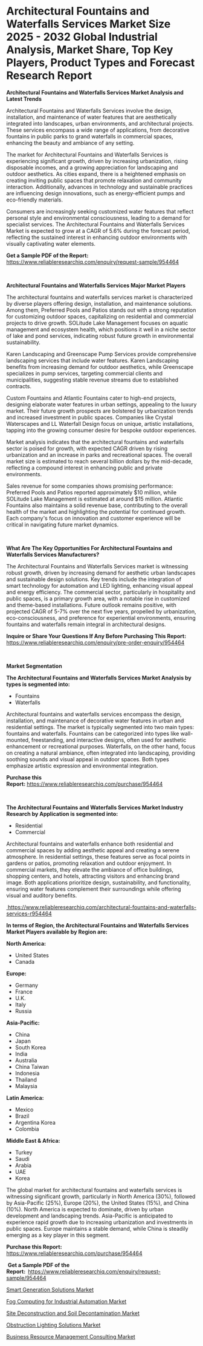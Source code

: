 <p><h1>Architectural Fountains and Waterfalls Services Market Size 2025 - 2032 Global Industrial Analysis, Market Share, Top Key Players, Product Types and Forecast Research Report</h1></p><p><strong>Architectural Fountains and Waterfalls Services Market Analysis and Latest Trends</strong></p>
<p><p>Architectural Fountains and Waterfalls Services involve the design, installation, and maintenance of water features that are aesthetically integrated into landscapes, urban environments, and architectural projects. These services encompass a wide range of applications, from decorative fountains in public parks to grand waterfalls in commercial spaces, enhancing the beauty and ambiance of any setting.</p><p>The market for Architectural Fountains and Waterfalls Services is experiencing significant growth, driven by increasing urbanization, rising disposable incomes, and a growing appreciation for landscaping and outdoor aesthetics. As cities expand, there is a heightened emphasis on creating inviting public spaces that promote relaxation and community interaction. Additionally, advances in technology and sustainable practices are influencing design innovations, such as energy-efficient pumps and eco-friendly materials.</p><p>Consumers are increasingly seeking customized water features that reflect personal style and environmental consciousness, leading to a demand for specialist services. The Architectural Fountains and Waterfalls Services Market is expected to grow at a CAGR of 5.6% during the forecast period, reflecting the sustained interest in enhancing outdoor environments with visually captivating water elements.</p></p>
<p><strong>Get a Sample PDF of the Report:&nbsp;</strong> <a href="https://www.reliableresearchiq.com/enquiry/request-sample/954464?utm_campaign=1123&utm_medium=2&utm_source=Github&utm_content=ia&utm_term=07032025&utm_id=architectural-fountains-and-waterfalls-services">https://www.reliableresearchiq.com/enquiry/request-sample/954464</a></p>
<p>&nbsp;</p>
<p><strong>Architectural Fountains and Waterfalls Services Major Market Players</strong></p>
<p><p>The architectural fountains and waterfalls services market is characterized by diverse players offering design, installation, and maintenance solutions. Among them, Preferred Pools and Patios stands out with a strong reputation for customizing outdoor spaces, capitalizing on residential and commercial projects to drive growth. SOLitude Lake Management focuses on aquatic management and ecosystem health, which positions it well in a niche sector of lake and pond services, indicating robust future growth in environmental sustainability.</p><p>Karen Landscaping and Greenscape Pump Services provide comprehensive landscaping services that include water features. Karen Landscaping benefits from increasing demand for outdoor aesthetics, while Greenscape specializes in pump services, targeting commercial clients and municipalities, suggesting stable revenue streams due to established contracts.</p><p>Custom Fountains and Atlantic Fountains cater to high-end projects, designing elaborate water features in urban settings, appealing to the luxury market. Their future growth prospects are bolstered by urbanization trends and increased investment in public spaces. Companies like Crystal Waterscapes and LL Waterfall Design focus on unique, artistic installations, tapping into the growing consumer desire for bespoke outdoor experiences.</p><p>Market analysis indicates that the architectural fountains and waterfalls sector is poised for growth, with expected CAGR driven by rising urbanization and an increase in parks and recreational spaces. The overall market size is estimated to reach several billion dollars by the mid-decade, reflecting a compound interest in enhancing public and private environments.</p><p>Sales revenue for some companies shows promising performance: Preferred Pools and Patios reported approximately $10 million, while SOLitude Lake Management is estimated at around $15 million. Atlantic Fountains also maintains a solid revenue base, contributing to the overall health of the market and highlighting the potential for continued growth. Each company's focus on innovation and customer experience will be critical in navigating future market dynamics.</p></p>
<p>&nbsp;</p>
<p><strong>What Are The Key Opportunities For Architectural Fountains and Waterfalls Services Manufacturers?</strong></p>
<p><p>The Architectural Fountains and Waterfalls Services market is witnessing robust growth, driven by increasing demand for aesthetic urban landscapes and sustainable design solutions. Key trends include the integration of smart technology for automation and LED lighting, enhancing visual appeal and energy efficiency. The commercial sector, particularly in hospitality and public spaces, is a primary growth area, with a notable rise in customized and theme-based installations. Future outlook remains positive, with projected CAGR of 5-7% over the next five years, propelled by urbanization, eco-consciousness, and preference for experiential environments, ensuring fountains and waterfalls remain integral in architectural designs.</p></p>
<p><strong>Inquire or Share Your Questions If Any Before Purchasing This Report:</strong> <a href="https://www.reliableresearchiq.com/enquiry/pre-order-enquiry/954464?utm_campaign=1123&utm_medium=2&utm_source=Github&utm_content=ia&utm_term=07032025&utm_id=architectural-fountains-and-waterfalls-services">https://www.reliableresearchiq.com/enquiry/pre-order-enquiry/954464</a></p>
<p>&nbsp;</p>
<p><strong>Market Segmentation</strong></p>
<p><strong>The Architectural Fountains and Waterfalls Services Market Analysis by types is segmented into:</strong></p>
<p><ul><li>Fountains</li><li>Waterfalls</li></ul></p>
<p><p>Architectural fountains and waterfalls services encompass the design, installation, and maintenance of decorative water features in urban and residential settings. The market is typically segmented into two main types: fountains and waterfalls. Fountains can be categorized into types like wall-mounted, freestanding, and interactive designs, often used for aesthetic enhancement or recreational purposes. Waterfalls, on the other hand, focus on creating a natural ambiance, often integrated into landscaping, providing soothing sounds and visual appeal in outdoor spaces. Both types emphasize artistic expression and environmental integration.</p></p>
<p><strong>Purchase this Report:&nbsp;</strong><a href="https://www.reliableresearchiq.com/purchase/954464?utm_campaign=1123&utm_medium=2&utm_source=Github&utm_content=ia&utm_term=07032025&utm_id=architectural-fountains-and-waterfalls-services">https://www.reliableresearchiq.com/purchase/954464</a></p>
<p>&nbsp;</p>
<p><strong>The Architectural Fountains and Waterfalls Services Market Industry Research by Application is segmented into:</strong></p>
<p><ul><li>Residential</li><li>Commercial</li></ul></p>
<p><p>Architectural fountains and waterfalls enhance both residential and commercial spaces by adding aesthetic appeal and creating a serene atmosphere. In residential settings, these features serve as focal points in gardens or patios, promoting relaxation and outdoor enjoyment. In commercial markets, they elevate the ambiance of office buildings, shopping centers, and hotels, attracting visitors and enhancing brand image. Both applications prioritize design, sustainability, and functionality, ensuring water features complement their surroundings while offering visual and auditory benefits.</p></p>
<p><a href="https://www.reliableresearchiq.com/architectural-fountains-and-waterfalls-services-r954464?utm_campaign=1123&utm_medium=2&utm_source=Github&utm_content=ia&utm_term=07032025&utm_id=architectural-fountains-and-waterfalls-services">&nbsp;https://www.reliableresearchiq.com/architectural-fountains-and-waterfalls-services-r954464</a></p>
<p><strong>In terms of Region, the Architectural Fountains and Waterfalls Services Market Players available by Region are:</strong></p>
<p>
    <p> <strong> North America: </strong>
        <ul>
            <li>United States</li>
            <li>Canada</li>
        </ul>
        </p> 
    <p> <strong> Europe: </strong>
        <ul>
            <li>Germany</li>
            <li>France</li>
            <li>U.K.</li>
            <li>Italy</li>
            <li>Russia</li>
        </ul>
        </p> 
    <p> <strong> Asia-Pacific: </strong>
        <ul>
            <li>China</li>
            <li>Japan</li>
            <li>South Korea</li>
            <li>India</li>
            <li>Australia</li>
            <li>China Taiwan</li>
            <li>Indonesia</li>
            <li>Thailand</li>
            <li>Malaysia</li>
        </ul>
        </p> 
    <p> <strong> Latin America: </strong>
        <ul>
            <li>Mexico</li>
            <li>Brazil</li>
            <li>Argentina Korea</li>
            <li>Colombia</li>
        </ul>
        </p> 
    <p> <strong> Middle East & Africa: </strong>
        <ul>
            <li>Turkey</li>
            <li>Saudi</li>
            <li>Arabia</li>
            <li>UAE</li>
            <li>Korea</li>
        </ul>
    </p>
    </p>
<p><p>The global market for architectural fountains and waterfalls services is witnessing significant growth, particularly in North America (30%), followed by Asia-Pacific (25%), Europe (20%), the United States (15%), and China (10%). North America is expected to dominate, driven by urban development and landscaping trends. Asia-Pacific is anticipated to experience rapid growth due to increasing urbanization and investments in public spaces. Europe maintains a stable demand, while China is steadily emerging as a key player in this segment.</p></p>
<p><strong>Purchase this Report: </strong><a href="https://www.reliableresearchiq.com/purchase/954464?utm_campaign=1123&utm_medium=2&utm_source=Github&utm_content=ia&utm_term=07032025&utm_id=architectural-fountains-and-waterfalls-services">https://www.reliableresearchiq.com/purchase/954464</a></p>
<p>&nbsp;<strong>Get a Sample PDF of the Report:&nbsp;&nbsp;</strong><a href="https://www.reliableresearchiq.com/enquiry/request-sample/954464?utm_campaign=1123&utm_medium=2&utm_source=Github&utm_content=ia&utm_term=07032025&utm_id=architectural-fountains-and-waterfalls-services">https://www.reliableresearchiq.com/enquiry/request-sample/954464</a></p>
<p><strong></strong></p>
<p><p><a href="https://github.com/buenayankobl/Market-Research-Report-List-1/blob/main/smart-generation-solutions-market.md?utm_campaign=1123&utm_medium=2&utm_source=Github&utm_content=ia&utm_term=07032025&utm_id=architectural-fountains-and-waterfalls-services">Smart Generation Solutions Market</a></p><p><a href="https://github.com/laingragle95/Market-Research-Report-List-1/blob/main/fog-computing-for-industrial-automation-market.md?utm_campaign=1123&utm_medium=2&utm_source=Github&utm_content=ia&utm_term=07032025&utm_id=architectural-fountains-and-waterfalls-services">Fog Computing for Industrial Automation Market</a></p><p><a href="https://github.com/mcveathuane2/Market-Research-Report-List-1/blob/main/site-deconstruction-and-soil-decontamination-market.md?utm_campaign=1123&utm_medium=2&utm_source=Github&utm_content=ia&utm_term=07032025&utm_id=architectural-fountains-and-waterfalls-services">Site Deconstruction and Soil Decontamination Market</a></p><p><a href="https://github.com/uripeachrii/Market-Research-Report-List-1/blob/main/obstruction-lighting-solutions-market.md?utm_campaign=1123&utm_medium=2&utm_source=Github&utm_content=ia&utm_term=07032025&utm_id=architectural-fountains-and-waterfalls-services">Obstruction Lighting Solutions Market</a></p><p><a href="https://github.com/rakowpleetj1/Market-Research-Report-List-1/blob/main/business-resource-management-consulting-market.md?utm_campaign=1123&utm_medium=2&utm_source=Github&utm_content=ia&utm_term=07032025&utm_id=architectural-fountains-and-waterfalls-services">Business Resource Management Consulting Market</a></p></p>